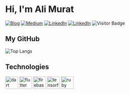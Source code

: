 <!--**alimcevik/alimcevik** is a ✨ _special_ ✨ repository because its `README.md` (this file) appears on your GitHub profile.-->

<h1>Hi, I'm Ali Murat</h1>   

[![Blog](https://img.shields.io/badge/Blog-YazılımKaravanı-informational?style=flat-square&logo=jekyll&logoColor=white)](https://yazilimkaravani.net) [![Medium](https://img.shields.io/badge/Blog-Medium-informational?style=flat-square&logo=jekyll&logoColor=white)](http://medium.com/@murat.cevik) [![LinkedIn](https://img.shields.io/badge/LinkedIn-alimcevik-informational?style=flat-square&logo=linkedin&logoColor=white)](https://www.linkedin.com/in/alimcevik/)  [![LinkedIn](https://img.shields.io/badge/Twitter-alimcevik-informational?style=flat-square&logo=twitter&logoColor=white)](https://www.twitter.com/alimcevik/)
 ![Visitor Badge](https://visitor-badge.laobi.icu/badge?page_id=alimcevik)
 
 ## My GitHub
![Top Langs](https://github-readme-stats.vercel.app/api/top-langs/?username=alimcevik&hide=TeX&layout=compact)


##  Technologies
<img src="https://www.vectorlogo.zone/logos/dartlang/dartlang-icon.svg" alt="dart" width="40" height="40"/> <img src="https://www.vectorlogo.zone/logos/flutterio/flutterio-icon.svg" alt="flutter" width="40" height="40"/> <img src="https://www.vectorlogo.zone/logos/firebase/firebase-icon.svg" alt="firebase" width="40" height="40"/> <img src="https://www.vectorlogo.zone/logos/tensorflow/tensorflow-icon.svg" alt="tensorflow" width="40" height="40"/> <img src="https://www.vectorlogo.zone/logos/ruby-lang/ruby-lang-vertical.svg" alt="ruby" width="40" height="40"/>
